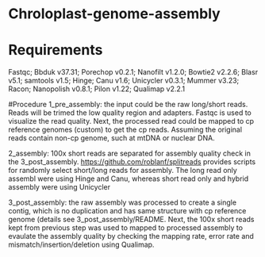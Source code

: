 # Chroloplast-genome-assembly

# Requirements
Fastqc;
Bbduk v37.31;
Porechop v0.2.1;
Nanofilt v1.2.0;
Bowtie2 v2.2.6;
Blasr v5.1;
samtools v1.5;
Hinge;
Canu v1.6;
Unicycler v0.3.1;
Mummer v3.23;
Racon;
Nanopolish v0.8.1;
Pilon v1.22;
Qualimap v2.2.1

#Procedure
1_pre_assembly: the input could be the raw long/short reads. Reads will be trimed the low quality region and adapters. Fastqc is used to visualize the read quality. Next, the processed read could be mapped to cp reference genomes (custom) to get the cp reads. Assuming the original reads contain non-cp genome, such at mtDNA or nuclear DNA.

2_assembly: 100x short reads are separated for assembly quality check in the 3_post_assembly. https://github.com/roblanf/splitreads provides scripts for randomly select short/long reads for assembly. The long read only assembl were using Hinge and Canu, whereas short read only and hybrid assembly were using Unicycler

3_post_assembly: the raw assembly was processed to create a single contig, which is no duplication and has same structure with cp reference genome (details see 3_post_assembly/README. Next, the 100x short reads kept from previous step was used to mapped to processed assembly to evaulate the assembly quality by checking the mapping rate, error rate and mismatch/insertion/deletion using Qualimap. 
